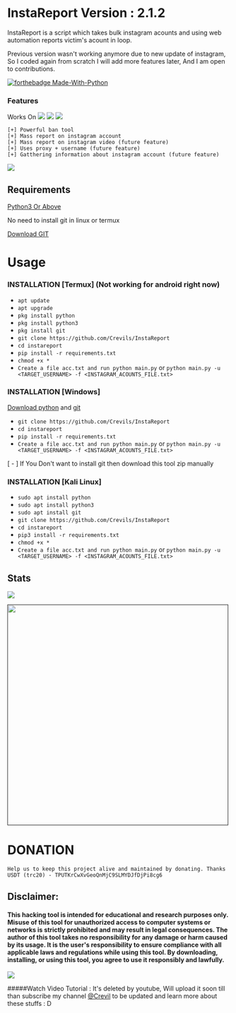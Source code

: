 # InstaReport Version : 2.1.2
InstaReport is a script which takes bulk instagram acounts and using web automation reports victim's acount in loop.

Previous version wasn't working anymore due to new update of instagram, So I coded again from scratch I will add more features later, And I am open to contributions. 

[![forthebadge Made-With-Python](http://ForTheBadge.com/images/badges/made-with-python.svg)](https://www.python.org/)

### Features 
Works On
<a href="https://t.me/hackerExploits"><img src="https://img.shields.io/badge/Android-3DDC84?style=for-the-badge&logo=android&logoColor=white"></a>
<a href="https://t.me/hackerExploits"><img src="https://img.shields.io/badge/Windows-0078D6?style=for-the-badge&logo=windows&logoColor=white"></a>
<a href="https://t.me/hackerExploits"><img src="https://img.shields.io/badge/-kali%20linux-lightgrey"></a>
```
[+] Powerful ban tool 
[+] Mass report on instagram account
[+] Mass report on instagram video (future feature)
[+] Uses proxy + username (future feature)
[+] Gatthering information about instagram account (future feature)

```


<a href="https://t.me/crevilbot"><img src="https://img.shields.io/badge/Telegram-2CA5E0?style=for-the-badge&logo=telegram&logoColor=white"></a>

## Requirements
[Python3 Or Above](https://www.python.org/downloads/)

No need to install git in linux or termux

[Download GIT](https://git-scm.com/downloads)

# Usage 

### INSTALLATION [Termux] (Not working for android right now) 

* `apt update`
* `apt upgrade`
* `pkg install python`
* `pkg install python3`
* `pkg install git`
* `git clone https://github.com/Crevils/InstaReport`
* `cd instareport`
* `pip install -r requirements.txt`
* `chmod +x *`
* `Create a file acc.txt and run python main.py` or `python main.py -u <TARGET_USERNAME> -f <INSTAGRAM_ACOUNTS_FILE.txt>`

### INSTALLATION [Windows]
[Download python](https://www.python.org/downloads/) and [git](https://git-scm.com/downloads)

* `git clone https://github.com/Crevils/InstaReport`
* `cd instareport`
* `pip install -r requirements.txt`
* `Create a file acc.txt and run python main.py` or `python main.py -u <TARGET_USERNAME> -f <INSTAGRAM_ACOUNTS_FILE.txt>`

[ - ] If You Don't want to install git then download this tool zip manually

### INSTALLATION [Kali Linux]

* `sudo apt install python`
* `sudo apt install python3`
* `sudo apt install git`
* `git clone https://github.com/Crevils/InstaReport`
* `cd instareport`
* `pip3 install -r requirements.txt`
* `chmod +x *`
* `Create a file acc.txt and run python main.py` or `python main.py -u <TARGET_USERNAME> -f <INSTAGRAM_ACOUNTS_FILE.txt>`

## Stats
<a href="https://github.com/Crevils/InstaReport"><img src="https://github-readme-stats.vercel.app/api?username=crevils&theme=blue-green"></a>

<p align="left">
  <a href="">
    <img src="/assets/instareport.gif" width="500px" style="display: inline-block;">
  </a>
</p>

# DONATION
```
Help us to keep this project alive and maintained by donating. Thanks
USDT (trc20) - TPUTKrCwXvGeoQnMjC9SLMYDJfDjPi8cg6
```

## Disclaimer:
#### This hacking tool is intended for educational and research purposes only. Misuse of this tool for unauthorized access to computer systems or networks is strictly prohibited and may result in legal consequences. The author of this tool takes no responsibility for any damage or harm caused by its usage. It is the user's responsibility to ensure compliance with all applicable laws and regulations while using this tool. By downloading, installing, or using this tool, you agree to use it responsibly and lawfully.


<a href="https://t.me/hackerExploits"><img src="https://img.shields.io/badge/Telegram-2CA5E0?style=for-the-badge&logo=telegram&logoColor=white"></a>

#####Watch Video Tutorial : It's deleted by youtube, Will upload it soon till than subscribe my channel <a href="https://www.youtube.com/crevil">@Crevil</a> to be updated and learn more about these stuffs : D
